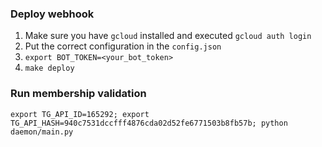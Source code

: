 ### Deploy webhook
1. Make sure you have `gcloud` installed and executed `gcloud auth login`
2. Put the correct configuration in the `config.json`
3. `export BOT_TOKEN=<your_bot_token>`
4. `make deploy`

### Run membership validation
```shell
export TG_API_ID=165292; export TG_API_HASH=940c7531dccfff4876cda02d52fe6771503b8fb57b; python daemon/main.py
```

